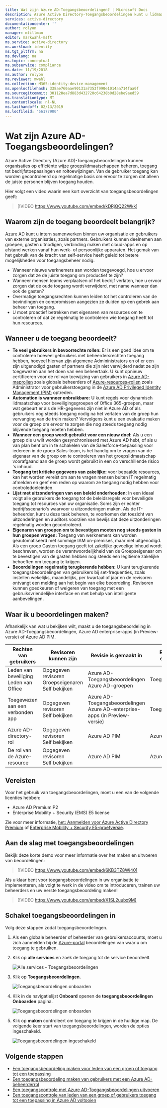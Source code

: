 ```yaml
---
title: Wat zijn Azure AD-Toegangsbeoordelingen? | Microsoft Docs
description: Azure Active Directory-Toegangsbeoordelingen kunt u lidmaatschap en de toepassing toegang om te voldoen aan governance, risicobeheer en nalevingsinitiatieven in uw organisatie beheren.
services: active-directory
documentationcenter: ''
author: rolyon
manager: mtillman
editor: markwahl-msft
ms.service: active-directory
ms.workload: identity
ms.tgt_pltfrm: na
ms.devlang: na
ms.topic: conceptual
ms.subservice: compliance
ms.date: 11/19/2018
ms.author: rolyon
ms.reviewer: mwahl
ms.collection: M365-identity-device-management
ms.openlocfilehash: 338ae760aae90131a7353f990e1014aa714faa0f
ms.sourcegitcommit: 301128ea7d883d432720c64238b0d28ebe9aed59
ms.translationtype: MT
ms.contentlocale: nl-NL
ms.lasthandoff: 02/13/2019
ms.locfileid: "56177900"
---
```

# <a name="what-are-azure-ad-access-reviews"></a>Wat zijn Azure AD-Toegangsbeoordelingen?

Azure Active Directory (Azure AD)-Toegangsbeoordelingen kunnen organisaties op efficiënte wijze groepslidmaatschappen beheren, toegang tot bedrijfstoepassingen en roltoewijzingen. Van de gebruiker toegang kan worden gecontroleerd op regelmatige basis om ervoor te zorgen dat alleen de juiste personen blijven toegang houden.

Hier volgt een video waarin een kort overzicht van toegangsbeoordelingen geeft:

>[!VIDEO https://www.youtube.com/embed/kDRjQQ22Wkk]

## <a name="why-are-access-reviews-important"></a>Waarom zijn de toegang beoordeelt belangrijk?

Azure AD kunt u intern samenwerken binnen uw organisatie en gebruikers van externe organisaties, zoals partners. Gebruikers kunnen deelnemen aan groepen, gasten uitnodigen, verbinding maken met cloud-apps en op afstand werken vanaf hun werk- of persoonlijke apparaten. Het gemak van het gebruik van de kracht van self-service heeft geleid tot betere mogelijkheden voor toegangsbeheer nodig.

- Wanneer nieuwe werknemers aan worden toegevoegd, hoe u ervoor zorgen dat ze de juiste toegang om productief te zijn?
- Wanneer mensen teams verplaatsen of het bedrijf verlaten, hoe u ervoor zorgen dat de oude toegang wordt verwijderd, met name wanneer dan ook de gasten?
- Overmatige toegangsrechten kunnen leiden tot het controleren van de bevindingen en compromissen aangezien ze duiden op een gebrek aan beheer van toegang.
- U moet proactief betrekken met eigenaren van resources om te controleren of dat ze regelmatig te controleren wie toegang heeft tot hun resources.

## <a name="when-to-use-access-reviews"></a>Wanneer u de toegang beoordeelt?

- **Te veel gebruikers in bevoorrechte rollen:** Er is een goed idee om te controleren hoeveel gebruikers met beheerdersrechten toegang hebben, hoeveel hiervan zijn algemene Admininistrators en of er een zijn uitgenodigd gasten of partners die zijn niet verwijderd nadat ze zijn toegewezen aan het doen van een beheertaak. U kunt opnieuw certificeren voor de rol van toewijzing van gebruikers in [Azure AD-maprollen](../privileged-identity-management/pim-how-to-perform-security-review.md?toc=%2fazure%2factive-directory%2fgovernance%2ftoc.json) zoals globale beheerders of [Azure-resources-rollen](../privileged-identity-management/pim-resource-roles-perform-access-review.md?toc=%2fazure%2factive-directory%2fgovernance%2ftoc.json) zoals Administrator voor gebruikerstoegang in de [Azure AD Privileged Identity Management (PIM)](../privileged-identity-management/pim-configure.md) optreden.
- **Automation is wanneer onbruikbare:** U kunt regels voor dynamisch lidmaatschap voor beveiligingsgroepen of Office 365-groepen, maar wat gebeurt er als de HR-gegevens zijn niet in Azure AD of als gebruikers nog steeds toegang nodig na het verlaten van de groep hun vervanging van de trein maken? Vervolgens kunt u een evaluatie maken voor de groep om ervoor te zorgen die nog steeds toegang nodig blijvende toegang moeten hebben.
- **Wanneer een groep wordt gebruikt voor een nieuw doel:** Als u een groep die u wilt worden gesynchroniseerd met Azure AD hebt, of als u van plan bent om in te schakelen van de Salesforce-toepassing voor iedereen in de groep Sales-team, is het handig om te vragen van de eigenaar van de groep om te controleren van het groepslidmaatschap voorafgaand aan de groep wordt gebruikt in een co verschillende risico 's inhoud.
- **Toegang tot kritieke gegevens van zakelijke:** voor bepaalde resources, kan het worden vereist om aan te vragen mensen buiten IT regelmatig afmelden en geef een reden op waarom ze toegang nodig hebben voor controledoeleinden.
- **Lijst met uitzonderingen van een beleid onderhouden:** In een ideaal volgt alle gebruikers de toegang tot de beleidsregels voor beveiligde toegang tot resources van uw organisatie. Soms zijn er echter bedrijfsscenario's waarvoor u uitzonderingen maken. Als de IT-beheerder, kunt u deze taak beheren, te voorkomen dat toezicht van uitzonderingen en auditors voorzien van bewijs dat deze uitzonderingen regelmatig worden gecontroleerd.
- **Eigenaren van groepen om te bevestigen moeten nog steeds gasten in hun groepen vragen:** Toegang van werknemers kan worden geautomatiseerd met sommige IAM on-premises, maar niet uitgenodigd. Als een groep Gasten toegang geeft tot zakelijke gevoelige inhoud wordt beschreven, worden de verantwoordelijkheid van de Groepseigenaar om te bevestigen van de gasten hebben nog steeds een legitieme zakelijke behoeften om toegang te krijgen.
- **Beoordelingen regelmatig terugkerende hebben:** U kunt terugkerende toegangsbeoordelingen van gebruikers bij set-frequenties, zoals instellen wekelijks, maandelijks, per kwartaal of jaar en de revisoren ontvangt een melding aan het begin van elke beoordeling. Revisoren kunnen goedkeuren of weigeren van toegang met een gebruiksvriendelijke interface en met behulp van intelligente aanbevelingen.

## <a name="where-do-you-create-reviews"></a>Waar ik u beoordelingen maken?

Afhankelijk van wat u bekijken wilt, maakt u de toegangsbeoordeling in Azure AD-Toegangsbeoordelingen, Azure AD enterprise-apps (in Preview-versie) of Azure AD PIM.

| Rechten van gebruikers | Revisoren kunnen zijn | Revisie is gemaakt in | Revisor-ervaring |
| --- | --- | --- | --- |
| Leden van beveiliging</br>Leden van Office | Opgegeven revisoren</br>Groepseigenaren</br>Self bekijken | Azure AD-Toegangsbeoordelingen</br>Azure AD-groepen | Toegangsvenster |
| Toegewezen aan een verbonden app | Opgegeven revisoren</br>Self bekijken | Azure AD-Toegangsbeoordelingen</br>Azure AD-enterprise-apps (in Preview-versie) | Toegangsvenster |
| Azure AD-directory-rol | Opgegeven revisoren</br>Self bekijken | Azure AD PIM | Azure Portal |
| De rol van de Azure-resource | Opgegeven revisoren</br>Self bekijken | Azure AD PIM | Azure Portal |

## <a name="prerequisites"></a>Vereisten

Voor het gebruik van toegangsbeoordelingen, moet u een van de volgende licenties hebben:

- Azure AD Premium P2
- Enterprise Mobility + Security (EMS) E5 license

Zie voor meer informatie, [het: Aanmelden voor Azure Active Directory Premium](../fundamentals/active-directory-get-started-premium.md) of [Enterprise Mobility + Security E5-proefversie](https://aka.ms/emse5trial).

## <a name="get-started-with-access-reviews"></a>Aan de slag met toegangsbeoordelingen

Bekijk deze korte demo voor meer informatie over het maken en uitvoeren van beoordelingen:

>[!VIDEO https://www.youtube.com/embed/6KB3TZ8Wi40]

Als u klaar bent voor toegangsbeoordelingen in uw organisatie te implementeren, als volgt te werk in de video om te introduceren, trainen uw beheerders en uw eerste toegangsbeoordeling maken!

>[!VIDEO https://www.youtube.com/embed/X1SL2uubx9M]

## <a name="enable-access-reviews"></a>Schakel toegangsbeoordelingen in

Volg deze stappen zodat toegangsbeoordelingen.

1. Als een globale beheerder of beheerder van gebruikersaccounts, moet u zich aanmelden bij de [Azure-portal](https://portal.azure.com) beoordelingen van waar u om toegang te gebruiken.

1. Klik op **alle services** en zoek de toegang tot de service beoordeelt.

    ![Alle services - Toegangsbeoordelingen](./media/access-reviews-overview/all-services-access-reviews.png)

1. Klik op **Toegangsbeoordelingen**.

    ![Toegangsbeoordelingen onboarden](./media/access-reviews-overview/onboard-button.png)

1. Klik in de navigatielijst **Onboard** openen de **toegangsbeoordelingen Onboarden** pagina.

    ![Toegangsbeoordelingen onboarden](./media/access-reviews-overview/onboard-access-reviews.png)

1. Klik op **maken** controleert om toegang te krijgen in de huidige map. De volgende keer start van toegangsbeoordelingen, worden de opties ingeschakeld.

    ![Toegangsbeoordelingen ingeschakeld](./media/access-reviews-overview/access-reviews-enabled.png)

## <a name="next-steps"></a>Volgende stappen

- [Een toegangsbeoordeling maken voor leden van een groep of toegang tot een toepassing](create-access-review.md)
- [Een toegangsbeoordeling maken van gebruikers met een Azure AD-beheerderrol](../privileged-identity-management/pim-how-to-start-security-review.md?toc=%2fazure%2factive-directory%2fgovernance%2ftoc.json)
- [Een toegangscontrole met Azure AD-Toegangsbeoordelingen uitvoeren](perform-access-review.md)
- [Een toegangscontrole van leden van een groep of gebruikers toegang tot een toepassing in Azure AD voltooien](complete-access-review.md)
